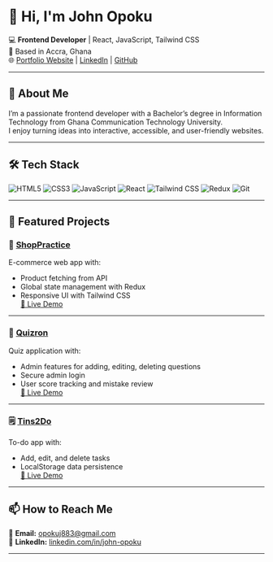 

<!--
**Opoks/Opoks** is a ✨ _special_ ✨ repository because its `README.md` (this file) appears on your GitHub profile.

Here are some ideas to get you started:

- 🔭 I’m currently working on ...
- 🌱 I’m currently learning ...
- 👯 I’m looking to collaborate on ...
- 🤔 I’m looking for help with ...
- 💬 Ask me about ...
- 📫 How to reach me: ...
- 😄 Pronouns: ...
- ⚡ Fun fact: ...
-->
# 👋 Hi, I'm John Opoku

💻 **Frontend Developer** | React, JavaScript, Tailwind CSS  
📍 Based in Accra, Ghana  
🌐 [Portfolio Website](https://johnopoku.netlify.app) | [LinkedIn](https://linkedin.com/in/john-opoku) | [GitHub](https://github.com/Opoks)  

---

## 🚀 About Me  
I’m a passionate frontend developer with a Bachelor’s degree in Information Technology from Ghana Communication Technology University.  
I enjoy turning ideas into interactive, accessible, and user-friendly websites.  

---

## 🛠 Tech Stack  
![HTML5](https://img.shields.io/badge/HTML5-E34F26?logo=html5&logoColor=fff&style=for-the-badge)
![CSS3](https://img.shields.io/badge/CSS3-1572B6?logo=css3&logoColor=fff&style=for-the-badge)
![JavaScript](https://img.shields.io/badge/JavaScript-F7DF1E?logo=javascript&logoColor=000&style=for-the-badge)
![React](https://img.shields.io/badge/React-61DAFB?logo=react&logoColor=000&style=for-the-badge)
![Tailwind CSS](https://img.shields.io/badge/Tailwind_CSS-38B2AC?logo=tailwind-css&logoColor=fff&style=for-the-badge)
![Redux](https://img.shields.io/badge/Redux-764ABC?logo=redux&logoColor=fff&style=for-the-badge)
![Git](https://img.shields.io/badge/Git-F05032?logo=git&logoColor=fff&style=for-the-badge)

---

## 📌 Featured Projects  

### 🛒 [ShopPractice](https://github.com/Opoks/shoppractice)
E-commerce web app with:
- Product fetching from API  
- Global state management with Redux  
- Responsive UI with Tailwind CSS  
[🔗 Live Demo](#)  

---

### 🎯 [Quizron](https://github.com/Opoks/quizron)
Quiz application with:
- Admin features for adding, editing, deleting questions  
- Secure admin login  
- User score tracking and mistake review  
[🔗 Live Demo](#)  

---

### 🗒 [Tins2Do](https://github.com/Opoks/tins2do)
To-do app with:
- Add, edit, and delete tasks  
- LocalStorage data persistence  
[🔗 Live Demo](#)  

---

## 📫 How to Reach Me  
📧 **Email:** opokuj883@gmail.com  
💼 **LinkedIn:** [linkedin.com/in/john-opoku](https://linkedin.com/in/john-opoku-97352428b)  

---
